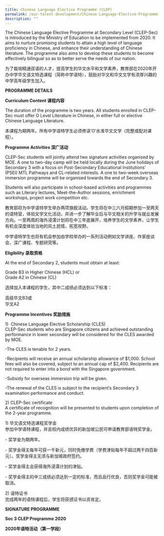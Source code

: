 ```yaml
---
title: Chinese Language Elective Programme (CLEP)
permalink: /our-talent-development/Chinese-Language-Elective-Programme-CLEP
description: ""
---
```

The Chinese Language Elective Programme at Secondary Level (CLEP-Sec) is introduced by the Ministry of Education to be implemented from 2020. It aims to nurture promising students to attain a high level of language proficiency in Chinese, and enhance their understanding of Chinese literature. The programme also aims to develop these students to become effectively bilingual so as to better serve the needs of our nation.

  

为了栽培精通双语的人才，提高学生的华文水平和文学素养，教育部在2020年开办中学华文语文特选课程（简称中学语特），鼓励对华文和华文文学有浓厚兴趣的中学高年级学生加入。

**PROGRAMME DETAILS**

**Curriculum Content 课程内容**

The duration of the programme is two years. All students enrolled in CLEP-Sec must offer O Level Literature in Chinese, in either full or elective Chinese Language Literature.

  

本课程为期两年。所有中学语特学生必须修读‘O’水准华文文学（完整或配对课程）。

**Programme Activities 深广活动**

CLEP-Sec students will jointly attend two signature activities organised by MOE. A one to two-day camp will be held locally during the June holidays of Secondary 3 with a focus on Post-Secondary Educational Institutions’ (PSEI) MTL Pathways and CL-related interests. A one to two-week overseas immersion programme will be organised towards the end of Secondary 3.

  

Students will also participate in school-based activities and programmes such as Literary lectures, Meet-the-Author sessions, enrichment workshops, project work competition etc.

  

教育部将为中学语特学生举办两项旗舰活动。学生将在中三六月假期参加一至两天的语特营，体验文学文化活动，并进一步了解毕业后与华文相关的升学与就业发展方向。一至两周的海外浸濡计划将在中三年底展开，培养学生的文学素养，让学生有机会深度体验当地的风土民情，拓宽视野。

  

中学语特学生也将有机会参加由学校举办的一系列活动例如文学讲座、作家座谈会、深广课程、专题研究等。

**Eligibility 录取资格**

At the end of Secondary 2, students must obtain at least:

  

Grade B3 in Higher Chinese (HCL) or<br>
Grade A2 in Chinese (CL)

  

选择加入本课程的学生，其中二成绩必须达到以下标准：

  

高级华文B3或<br>
华文A2

**Programme Incentives 奖励措施**

1)  Chinese Language Elective Scholarship (CLES)  <br>
CLEP-Sec students who are Singapore citizens and achieved outstanding performance in lower secondary will be considered for the CLES awarded by MOE.

  

\-The CLES is tenable for 2 years.

  

\-Recipients will receive an annual scholarship allowance of $1,000. School fees will also be covered, subject to an annual cap of $2,400. Recipients are not required to enter into a bond with the Singapore government.

  

\-Subsidy for overseas immersion trip will be given.

  

\-The renewal of the CLES is subject to the recipient’s Secondary 3 examination performance and conduct.

  

  

2\) CLEP-Sec certificate<br>
A certificate of recognition will be presented to students upon completion of the 2-year programme.

  

  

  

1\) 华文语文特选课程奖学金<br>
参加中学语特课程，并且校内成绩优异的新加坡公民可申请教育部语特奖学金。  

  

\- 奖学金为期两年。

  

\- 奖学金得主每年可获一千新元，同时免缴学费（学费津贴每年不超过两千四百新元）。奖学金得主无须与新加坡政府签约。

  

\- 奖学金得主会获得海外浸濡计划的津贴。

  

\- 奖学金得主的中三成绩必须达到一定的标准，而且品行优良，否则奖学金可能被取消。

  

  

2\) 语特证书<br>
完成两年的语特课程后，学生将获颁证书以资肯定。

**SIGNATURE PROGRAMME**

**Sec 3 CLEP Programme 2020**

**2020年语特活动（第一学段）**

